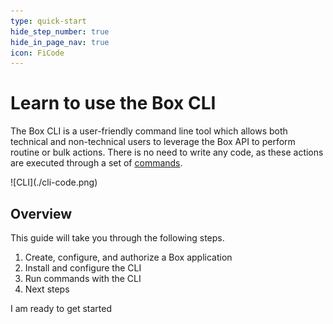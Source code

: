 ```yaml
---
type: quick-start
hide_step_number: true
hide_in_page_nav: true
icon: FiCode
---
```


# Learn to use the Box CLI

<!--alex ignore executed-->
The Box CLI is a user-friendly command line tool which allows both technical and
non-technical users to leverage the Box API to perform routine or bulk actions.
There is no need to write any code, as these actions are executed through a set
of [commands][commands]. 

<ImageFrame center>
  ![CLI](./cli-code.png)
</ImageFrame>

## Overview

This guide will take you through the following steps.

1. Create, configure, and authorize a Box application
2. Install and configure the CLI
3. Run commands with the CLI
4. Next steps

<Next>
  I am ready to get started
</Next>

[commands]: https://github.com/box/boxcli#command-topics
